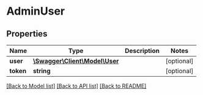 # AdminUser

## Properties
Name | Type | Description | Notes
------------ | ------------- | ------------- | -------------
**user** | [**\Swagger\Client\Model\User**](User.md) |  | [optional] 
**token** | **string** |  | [optional] 

[[Back to Model list]](../README.md#documentation-for-models) [[Back to API list]](../README.md#documentation-for-api-endpoints) [[Back to README]](../README.md)


